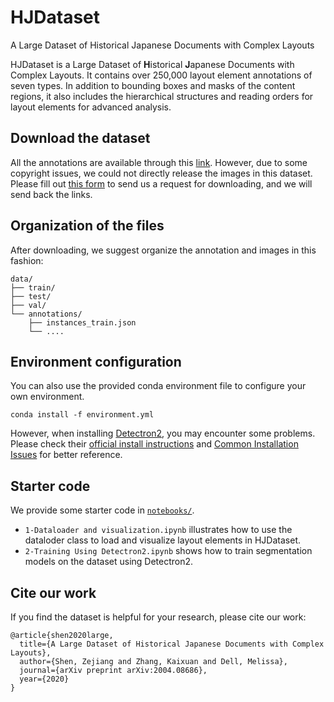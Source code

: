 # HJDataset
A Large Dataset of Historical Japanese Documents with Complex Layouts

HJDataset is a Large Dataset of **H**istorical **J**apanese Documents with Complex Layouts. It contains over 250,000 layout element annotations of seven types. In addition to bounding boxes and masks of the content regions, it also includes the hierarchical structures and reading orders for layout elements for advanced analysis. 

## Download the dataset

All the annotations are available through this [link](https://www.dropbox.com/s/xkjcty50862zayt/annotations.zip?dl=0). However, due to some copyright issues, we could not directly release the images in this dataset. Please fill out [this form](https://forms.gle/9BYYgo9bAjLnq7RQA) to send us a request for downloading, and we will send back the links. 

## Organization of the files 

After downloading, we suggest organize the annotation and images in this fashion: 

```
data/
├── train/
├── test/
├── val/
└── annotations/
    ├── instances_train.json 
    └── .... 
```

## Environment configuration  

You can also use the provided conda environment file to configure your own environment. 

```
conda install -f environment.yml
```

However, when installing [Detectron2](https://github.com/facebookresearch/detectron2), you may encounter some problems. Please check their [official install instructions](https://github.com/facebookresearch/detectron2/blob/master/INSTALL.md) and [Common Installation Issues](https://github.com/facebookresearch/detectron2/blob/master/INSTALL.md#common-installation-issues) for better reference. 


## Starter code

We provide some starter code in [`notebooks/`](https://github.com/dell-research-harvard/HJDataset/notebooks). 

- `1-Dataloader and visualization.ipynb` illustrates how to use the dataloder class to load and visualize layout elements in HJDataset.
- `2-Training Using Detectron2.ipynb` shows how to train segmentation models on the dataset using Detectron2.

## Cite our work 

If you find the dataset is helpful for your research, please cite our work: 

```
@article{shen2020large,
  title={A Large Dataset of Historical Japanese Documents with Complex Layouts},
  author={Shen, Zejiang and Zhang, Kaixuan and Dell, Melissa},
  journal={arXiv preprint arXiv:2004.08686},
  year={2020}
}
```